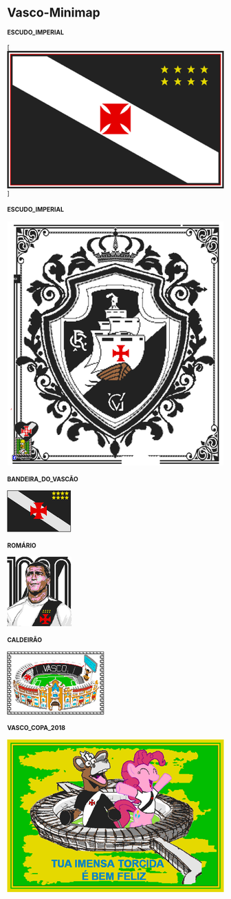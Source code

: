 # Vasco-Minimap


#### ESCUDO_IMPERIAL 
[![](https://raw.githubusercontent.com/Felipefury/Vasco-Minimap/master/images/Vasco_Flag_Imperial.png)]

#### ESCUDO_IMPERIAL 
[![](https://raw.githubusercontent.com/Felipefury/Vasco-Minimap/master/images/Escudo_Imperial.png)](http://pixelcanvas.io/@3847,-980)

#### BANDEIRA_DO_VASCÃO
[![](https://raw.githubusercontent.com/Felipefury/Vasco-Minimap/master/images/Bandeira_Vasco.png)](http://pixelcanvas.io/@2987,-804)

#### ROMÁRIO
[![](https://raw.githubusercontent.com/Felipefury/Vasco-Minimap/master/images/Romário.png)](http://pixelcanvas.io/@3270,-698)

#### CALDEIRÃO 
[![](https://raw.githubusercontent.com/Felipefury/Vasco-Minimap/master/images/São_Januário.png)](http://pixelcanvas.io/@3270,-954)

#### VASCO_COPA_2018 
[![](https://raw.githubusercontent.com/Felipefury/Vasco-Minimap/master/images/Vasco_Copa_2018.png)](http://pixelcanvas.io/@7119,-351)
